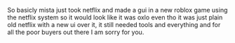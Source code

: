 So basicly mista just took netflix and made a gui in a new roblox game using the netflix system so it would look like it was oxlo even tho it was just plain old netflix with a new ui over it, it still needed tools and everything and for all the poor buyers out there I am sorry for you.
